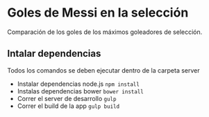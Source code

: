 Goles de Messi en la selección
==============================

Comparación de los goles de los máximos goleadores de selección.


## Intalar dependencias

Todos los comandos se deben ejecutar dentro de la carpeta server

* Instalar dependencias node.js `npm install`
* Instalas dependencias bower `bower install`
* Correr el server de desarrollo `gulp`
* Correr el build de la app `gulp build`
